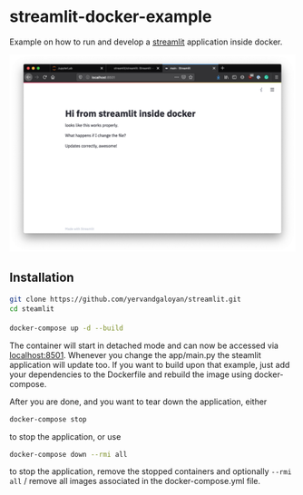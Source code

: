 # streamlit-docker-example

Example on how to run and develop a [streamlit](https://github.com/streamlit/streamlit) application inside docker.

<p align="center">
<img src="/img/screenshot.png" alt="streamlit in docker">
</p>

## Installation

```bash
git clone https://github.com/yervandgaloyan/streamlit.git
cd steamlit

docker-compose up -d --build
```

The container will start in detached mode and can now be accessed via [localhost:8501](http://localhost:8501). Whenever you change the app/main.py the steamlit application will update too. If you want to build upon that example, just add your dependencies to the Dockerfile and rebuild the image using docker-compose.

After you are done, and you want to tear down the application, either

```bash
docker-compose stop
```

to stop the application, or use 

```bash
docker-compose down --rmi all
```

to stop the application, remove the stopped containers and optionally `--rmi all` / remove all images associated in the docker-compose.yml file.